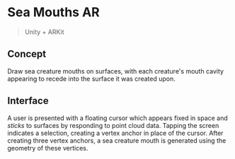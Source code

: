 # Sea Mouths AR

> Unity + ARKit


## Concept

Draw sea creature mouths on surfaces, with each creature's mouth cavity appearing
to recede into the surface it was created upon.


## Interface

A user is presented with a floating cursor which appears fixed in space and
_sticks_ to surfaces by responding to point cloud data. Tapping the screen indicates
a selection, creating a vertex anchor in place of the cursor. After creating three
vertex anchors, a sea creature mouth is generated using the geometry of these vertices.

